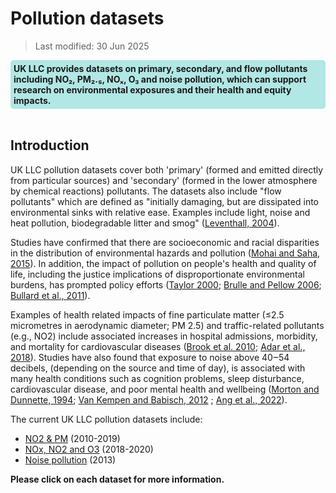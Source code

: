 # Pollution datasets

> Last modified: 30 Jun 2025

<div style="background-color: rgba(0, 178, 169, 0.3); padding: 5px; border-radius: 5px;"><strong>UK LLC provides datasets on primary, secondary, and flow pollutants including NO₂, PM₂.₅, NOₓ, O₃ and noise pollution, which can support research on environmental exposures and their health and equity impacts.</strong></div>  
<br>

## Introduction 

UK LLC pollution datasets cover both 'primary' (formed and emitted directly from particular sources) and 'secondary' (formed in the lower atmosphere by chemical reactions) pollutants. The datasets also include "flow pollutants" which are defined as "initially damaging, but are dissipated into environmental sinks with relative ease. Examples include light, noise and heat pollution, biodegradable litter and smog" ([Leventhall, 2004](https://journals.lww.com/nohe/pages/default.aspx)).

Studies have confirmed that there are socioeconomic and racial disparities in the distribution of environmental hazards and pollution ([Mohai and Saha, 2015](http://dx.doi.org/10.1088/1748-9326/10/12/125011)). In addition, the impact of pollution on people's health and quality of life, including the justice implications of disproportionate environmental burdens, has prompted policy efforts ([Taylor 2000](https://journals.sagepub.com/doi/abs/10.1177/0002764200043004003); [Brulle and Pellow 2006](https://www.annualreviews.org/content/journals/10.1146/annurev.publhealth.27.021405.102124); [Bullard et al., 2011](https://www.annualreviews.org/content/journals/10.1146/annurev.publhealth.27.021405.102124)).


Examples of health related impacts of fine particulate matter (≤2.5 micrometres in aerodynamic diameter; PM 2.5) and traffic-related pollutants (e.g., NO2) include associated increases in hospital admissions, morbidity, and mortality for cardiovascular diseases ([Brook et al. 2010](https://www.ncbi.nlm.nih.gov/pubmed/20458016); [Adar et al., 2018](https://doi.org/10.1289/EHP2966)). Studies have also found that exposure to noise above 40‒54 decibels, (depending on the source and time of day), is associated with many health conditions such as cognition problems, sleep disturbance, cardiovascular disease, and poor mental health and wellbeing ([Morton and Dunnette, 1994](https://hero.epa.gov/hero/index.cfm/reference/details/reference_id/1371437); [Van Kempen and Babisch, 2012](https://journals.lww.com/jhypertension/fulltext/2012/06000/the_quantitative_relationship_between_road_traffic.4.aspx) ; [Ang et al., 2022](https://doi.org/10.1016/j.amepre.2022.02.020)).


The current UK LLC pollution datasets include:
- [NO2 & PM](../pollution_datasets/air_pollution_pm25_no2.md) (2010-2019)
- [NOx, NO2 and O3](../pollution_datasets/air_pollution_o3.md) (2018-2020)
- [Noise pollution](../pollution_datasets/noise_pollution.md) (2013)

**Please click on each dataset for more information.**



